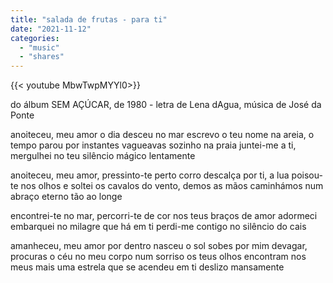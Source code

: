 ```yaml
---
title: "salada de frutas - para ti"
date: "2021-11-12"
categories:
  - "music"
  - "shares"
---
```


<div style="width: 70vw;">{{< youtube MbwTwpMYYl0>}}</div>

do álbum SEM AÇÚCAR, de 1980 - letra de Lena dAgua, música de José da Ponte

anoiteceu, meu amor o dia desceu no mar
escrevo o teu nome na areia, o tempo parou por instantes
vagueavas sozinho na praia
juntei-me a ti, mergulhei no teu silêncio mágico
lentamente

anoiteceu, meu amor, pressinto-te perto
corro descalça por ti, a lua poisou-te nos olhos
e soltei os cavalos do vento, demos as mãos
caminhámos num abraço eterno
tão ao longe

encontrei-te no mar, percorri-te de cor
nos teus braços de amor adormeci
embarquei no milagre que há em ti
perdi-me contigo no silêncio do cais

amanheceu, meu amor
por dentro nasceu o sol
sobes por mim devagar, procuras o céu no meu corpo
num sorriso os teus olhos encontram nos meus
mais uma estrela que se acendeu
em ti deslizo mansamente
